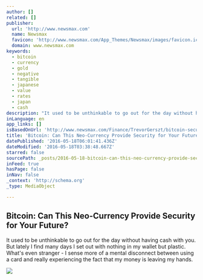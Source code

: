 ```yaml
---
author: []
related: []
publisher:
  url: 'http://www.newsmax.com'
  name: Newsmax
  favicon: 'http://www.newsmax.com/App_Themes/Newsmax/images/favicon.ico'
  domain: www.newsmax.com
keywords:
  - bitcoin
  - currency
  - gold
  - negative
  - tangible
  - japanese
  - value
  - rates
  - japan
  - cash
description: "It used to be unthinkable to go out for the day without having cash with you. But lately I find many days I set out with nothing in my wallet but plastic. What's even stranger - I sense more of a mental disconnect between using a card and really experiencing the fact that my money is leaving my hands."
inLanguage: en
app_links: []
isBasedOnUrl: 'http://www.newsmax.com/Finance/TrevorGerszt/bitcoin-security-investors-currency/2016/05/17/id/729252/'
title: 'Bitcoin: Can This Neo-Currency Provide Security for Your Future?'
datePublished: '2016-05-18T06:01:41.436Z'
dateModified: '2016-05-18T03:38:48.667Z'
starred: false
sourcePath: _posts/2016-05-18-bitcoin-can-this-neo-currency-provide-security-for-your-fut.md
inFeed: true
hasPage: false
inNav: false
_context: 'http://schema.org'
_type: MediaObject

---
```

<article style=""><h1>Bitcoin: Can This Neo-Currency Provide Security for Your Future?</h1><p>It used to be unthinkable to go out for the day without having cash with you. But lately I find many days I set out with nothing in my wallet but plastic. What's even stranger - I sense more of a mental disconnect between using a card and really experiencing the fact that my money is leaving my hands.</p><img src="http://www.newsmax.com/CMSPages/GetFile.aspx?guid=d18619c4-47bd-4e77-93d9-f9a51bb9b2a5&amp;SiteName=Newsmax" /></article>